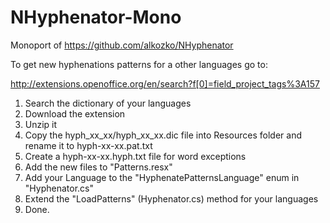 NHyphenator-Mono
================
Monoport of https://github.com/alkozko/NHyphenator


To get new hyphenations patterns for a other languages go to:

http://extensions.openoffice.org/en/search?f[0]=field_project_tags%3A157

1. Search the dictionary of your languages
2. Download the extension
3. Unzip it
4. Copy the hyph_xx_xx/hyph_xx_xx.dic file into Resources folder and rename it to hyph-xx-xx.pat.txt
5. Create a hyph-xx-xx.hyph.txt file for word exceptions
6. Add the new files to "Patterns.resx"
7. Add your Language to the "HyphenatePatternsLanguage" enum in "Hyphenator.cs"
8. Extend the "LoadPatterns" (Hyphenator.cs) method for your languages
9. Done.